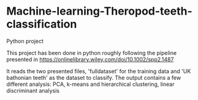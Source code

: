 # Machine-learning-Theropod-teeth-classification
Python project

This project has been done in python roughly following the pipeline presented in https://onlinelibrary.wiley.com/doi/10.1002/spp2.1487 

It reads the two presented files, 'fulldataset' for the training data and 'UK bathonian teeth' as the dataset to classify.
The output contains a few different analysis: PCA, k-means and hierarchical clustering, linear discriminant analysis
